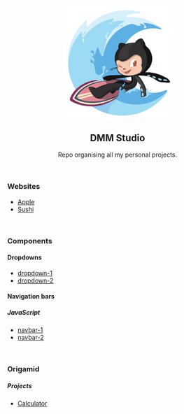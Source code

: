 <div align="center">
  <img alt="Surftocat" src="./.github/surftocat.png" width="50%"/>
</div>

<h2 align="center">
  DMM Studio
</h2>
<p align="center">
Repo organising all my personal projects.
</p>

<br/>

### Websites
- [Apple](https://github.com/diegommagno/dmm-studio/tree/main/websites/apple/)
- [Sushi](https://github.com/diegommagno/dmm-studio/tree/main/websites/sushi)

<br/>

### Components
#### Dropdowns
- [dropdown-1](https://github.com/diegommagno/dmm-studio/tree/main/components/dropdowns/01)
- [dropdown-2](https://github.com/diegommagno/dmm-studio/tree/main/components/dropdowns/02)

#### Navigation bars
##### JavaScript
- [navbar-1](https://github.com/diegommagno/dmm-studio/tree/main/components/navigation-bars/javascript/navbar-1)
- [navbar-2](https://github.com/diegommagno/dmm-studio/tree/main/components/navigation-bars/javascript/navbar-2)


<br/>

### Origamid
##### Projects
- [Calculator](https://github.com/diegommagno/dmm-studio/tree/main/origamid/events/calculator)

<br/>

